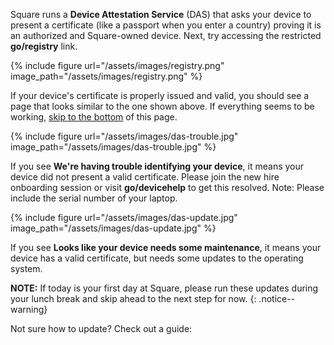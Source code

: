Square runs a __Device Attestation Service__ (DAS) that asks your device to present a certificate (like a passport when you enter a country) proving it is an authorized and Square-owned device. Next, try accessing the restricted __go/registry__ link.

{% include figure url="/assets/images/registry.png" image_path="/assets/images/registry.png" %}

If your device's certificate is properly issued and valid, you should see a page that looks similar to the one shown above. If everything seems to be working, [skip to the bottom](#done) of this page.

{% include figure url="/assets/images/das-trouble.jpg" image_path="/assets/images/das-trouble.jpg" %}

If you see __We're having trouble identifying your device__, it means your device did not present a valid certificate. Please join the new hire onboarding session or visit __go/devicehelp__ to get this resolved. Note: Please include the serial number of your laptop.

{% include figure url="/assets/images/das-update.jpg" image_path="/assets/images/das-update.jpg" %}

If you see __Looks like your device needs some maintenance__, it means your device has a valid certificate, but needs some updates to the operating system. 

__NOTE:__ If today is your first day at Square, please run these updates during your lunch break and skip ahead to the next step for now.
{: .notice--warning}

Not sure how to update? Check out a guide: